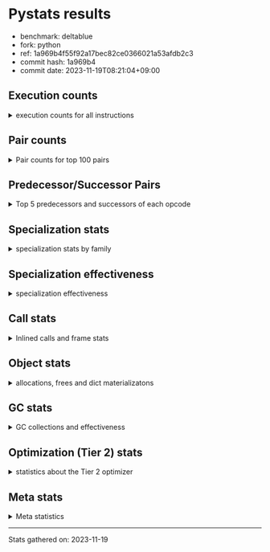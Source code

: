 
# Pystats results

- benchmark: deltablue
- fork: python
- ref: 1a969b4f55f92a17bec82ce0366021a53afdb2c3
- commit hash: 1a969b4
- commit date: 2023-11-19T08:21:04+09:00

## Execution counts

<details>
<summary> execution counts for all instructions </summary>

|Name | Count | Self | Cumulative | Miss ratio | 
|---|---:|---:|---:|---:|
| LOAD_FAST | 94,815,040 | 21.4% | 21.4% |  |
| LOAD_ATTR_INSTANCE_VALUE | 65,488,940 | 14.8% | 36.2% | 3.1% |
| RESUME_CHECK | 24,923,040 | 5.6% | 41.8% | 0.0% |
| CALL_PY_EXACT_ARGS | 21,187,140 | 4.8% | 46.6% | 7.2% |
| LOAD_ATTR_METHOD_WITH_VALUES | 20,296,580 | 4.6% | 51.2% | 15.2% |
| LOAD_GLOBAL_MODULE | 19,736,280 | 4.5% | 55.7% |  |
| POP_JUMP_IF_FALSE | 19,701,040 | 4.4% | 60.1% |  |
| COMPARE_OP_INT | 16,405,540 | 3.7% | 63.8% |  |
| STORE_ATTR_INSTANCE_VALUE | 14,445,800 | 3.3% | 67.1% | 6.5% |
| RETURN_VALUE | 14,192,260 | 3.2% | 70.3% |  |
| POP_TOP | 13,705,880 | 3.1% | 73.4% |  |
| RETURN_CONST | 12,702,060 | 2.9% | 76.3% |  |
| LOAD_ATTR_CLASS | 12,631,880 | 2.9% | 79.1% |  |
| STORE_FAST | 11,835,760 | 2.7% | 81.8% |  |
| TO_BOOL_BOOL | 8,462,720 | 1.9% | 83.7% |  |
| LOAD_FAST_LOAD_FAST | 8,317,360 | 1.9% | 85.6% |  |
| LOAD_ATTR | 7,233,420 | 1.6% | 87.2% |  |
| ENTER_EXECUTOR | 7,215,540 | 1.6% | 88.8% |  |
| POP_JUMP_IF_TRUE | 5,341,940 | 1.2% | 90.0% |  |
| LOAD_GLOBAL_BUILTIN | 3,935,600 | 0.9% | 90.9% |  |
| FOR_ITER_LIST | 3,864,080 | 0.9% | 91.8% |  |
| BINARY_OP_ADD_INT | 3,332,380 | 0.8% | 92.6% |  |
| CALL_LIST_APPEND | 2,998,820 | 0.7% | 93.2% |  |
| CALL_BOUND_METHOD_EXACT_ARGS | 2,974,180 | 0.7% | 93.9% |  |
| LOAD_CONST | 2,966,160 | 0.7% | 94.6% |  |
| BINARY_OP_MULTIPLY_INT | 2,933,060 | 0.7% | 95.2% |  |
| COPY | 2,328,320 | 0.5% | 95.8% |  |
| CALL_LEN | 2,223,240 | 0.5% | 96.3% |  |
| TO_BOOL_INT | 2,223,240 | 0.5% | 96.8% |  |
| CALL | 1,994,560 | 0.5% | 97.2% |  |
| GET_ITER | 1,856,700 | 0.4% | 97.6% |  |
| COPY_FREE_VARS | 1,701,200 | 0.4% | 98.0% |  |
| LOAD_SUPER_ATTR_METHOD | 1,700,900 | 0.4% | 98.4% |  |
| CALL_METHOD_DESCRIPTOR_FAST | 1,592,840 | 0.4% | 98.8% | 100.0% |
| COMPARE_OP | 1,585,260 | 0.4% | 99.1% |  |
| POP_JUMP_IF_NONE | 1,434,880 | 0.3% | 99.4% |  |
| EXIT_INIT_CHECK | 658,940 | 0.1% | 99.6% |  |
| CALL_ALLOC_AND_ENTER_INIT | 658,940 | 0.1% | 99.7% |  |
| SWAP | 398,080 | 0.1% | 99.8% |  |
| BINARY_OP | 174,540 | 0.0% | 99.9% |  |
| UNARY_NOT | 135,680 | 0.0% | 99.9% |  |
| JUMP_FORWARD | 130,880 | 0.0% | 99.9% |  |
| INTERPRETER_EXIT | 130,820 | 0.0% | 100.0% |  |
| BINARY_OP_SUBTRACT_INT | 44,740 | 0.0% | 100.0% |  |
| LOAD_ATTR_SLOT | 30,600 | 0.0% | 100.0% |  |
| FOR_ITER_RANGE | 25,260 | 0.0% | 100.0% |  |
| CALL_BUILTIN_CLASS | 11,460 | 0.0% | 100.0% |  |
| JUMP_BACKWARD | 7,480 | 0.0% | 100.0% |  |
| CALL_METHOD_DESCRIPTOR_O | 5,180 | 0.0% | 100.0% | 100.0% |
| BUILD_CONST_KEY_MAP | 5,120 | 0.0% | 100.0% |  |
| BINARY_SUBSCR_DICT | 5,100 | 0.0% | 100.0% |  |
| LOAD_GLOBAL | 4,080 | 0.0% | 100.0% |  |
| BINARY_SUBSCR | 3,440 | 0.0% | 100.0% |  |
| STORE_GLOBAL | 2,560 | 0.0% | 100.0% |  |
| STORE_ATTR | 2,200 | 0.0% | 100.0% |  |
| TO_BOOL | 1,280 | 0.0% | 100.0% |  |
| LOAD_FAST_CHECK | 1,280 | 0.0% | 100.0% |  |
| STORE_FAST_STORE_FAST | 1,280 | 0.0% | 100.0% |  |
| UNPACK_SEQUENCE_TUPLE | 1,260 | 0.0% | 100.0% |  |
| RESUME | 1,200 | 0.0% | 100.0% | 151.7% |
| PUSH_NULL | 700 | 0.0% | 100.0% |  |
| FOR_ITER | 520 | 0.0% | 100.0% |  |
| LOAD_SUPER_ATTR | 440 | 0.0% | 100.0% |  |
| LOAD_DEREF | 160 | 0.0% | 100.0% |  |
| LOAD_ATTR_MODULE | 120 | 0.0% | 100.0% |  |
| NOP | 80 | 0.0% | 100.0% |  |
| CALL_FUNCTION_EX | 80 | 0.0% | 100.0% |  |
| BINARY_OP_SUBTRACT_FLOAT | 60 | 0.0% | 100.0% |  |
| UNPACK_SEQUENCE | 40 | 0.0% | 100.0% |  |


</details>

## Pair counts

<details>
<summary> Pair counts for top 100 pairs </summary>

|Pair | Count | Self | Cumulative | 
|---|---:|---:|---:|
| LOAD_FAST LOAD_ATTR_INSTANCE_VALUE | 50,549,140 | 11.4% | 11.4% |
| RESUME_CHECK LOAD_FAST | 21,227,860 | 4.8% | 16.2% |
| CALL_PY_EXACT_ARGS RESUME_CHECK | 20,245,780 | 4.6% | 20.8% |
| LOAD_ATTR_METHOD_WITH_VALUES CALL_PY_EXACT_ARGS | 14,734,680 | 3.3% | 24.1% |
| LOAD_FAST LOAD_ATTR_METHOD_WITH_VALUES | 14,657,240 | 3.3% | 27.4% |
| POP_JUMP_IF_FALSE LOAD_FAST | 14,245,680 | 3.2% | 30.6% |
| LOAD_ATTR_INSTANCE_VALUE LOAD_ATTR_INSTANCE_VALUE | 12,716,260 | 2.9% | 33.5% |
| LOAD_GLOBAL_MODULE LOAD_ATTR_CLASS | 12,631,640 | 2.9% | 36.4% |
| COMPARE_OP_INT POP_JUMP_IF_FALSE | 11,886,760 | 2.7% | 39.1% |
| LOAD_ATTR_INSTANCE_VALUE LOAD_FAST | 11,146,580 | 2.5% | 41.6% |
| RETURN_CONST POP_TOP | 11,112,300 | 2.5% | 44.1% |
| LOAD_ATTR_INSTANCE_VALUE LOAD_GLOBAL_MODULE | 11,093,040 | 2.5% | 46.6% |
| LOAD_ATTR_CLASS COMPARE_OP_INT | 11,090,520 | 2.5% | 49.1% |
| STORE_FAST LOAD_FAST | 9,162,160 | 2.1% | 51.2% |
| LOAD_ATTR_INSTANCE_VALUE RETURN_VALUE | 7,444,260 | 1.7% | 52.8% |
| LOAD_FAST STORE_ATTR_INSTANCE_VALUE | 5,989,500 | 1.4% | 54.2% |
| STORE_ATTR_INSTANCE_VALUE RETURN_CONST | 5,977,540 | 1.4% | 55.5% |
| LOAD_FAST CALL_PY_EXACT_ARGS | 5,504,880 | 1.2% | 56.8% |
| TO_BOOL_BOOL POP_JUMP_IF_FALSE | 5,446,940 | 1.2% | 58.0% |
| LOAD_ATTR LOAD_FAST | 5,369,100 | 1.2% | 59.2% |
| LOAD_ATTR_METHOD_WITH_VALUES LOAD_FAST | 4,854,000 | 1.1% | 60.3% |
| POP_TOP LOAD_FAST | 4,663,040 | 1.1% | 61.4% |
| RETURN_VALUE TO_BOOL_BOOL | 4,559,980 | 1.0% | 62.4% |
| STORE_ATTR_INSTANCE_VALUE LOAD_FAST | 4,167,980 | 0.9% | 63.4% |
| COMPARE_OP_INT RETURN_VALUE | 4,001,100 | 0.9% | 64.3% |
| RETURN_VALUE STORE_FAST | 3,932,580 | 0.9% | 65.1% |
| LOAD_ATTR_INSTANCE_VALUE STORE_FAST | 3,510,960 | 0.8% | 65.9% |
| LOAD_ATTR_INSTANCE_VALUE STORE_ATTR_INSTANCE_VALUE | 3,501,840 | 0.8% | 66.7% |
| LOAD_FAST_LOAD_FAST STORE_ATTR_INSTANCE_VALUE | 3,375,440 | 0.8% | 67.5% |
| LOAD_FAST LOAD_ATTR | 3,147,720 | 0.7% | 68.2% |
| CALL_BOUND_METHOD_EXACT_ARGS RESUME_CHECK | 2,974,180 | 0.7% | 68.9% |
| BINARY_OP_ADD_INT LOAD_FAST | 2,929,900 | 0.7% | 69.5% |
| BINARY_OP_MULTIPLY_INT LOAD_FAST | 2,929,900 | 0.7% | 70.2% |
| LOAD_ATTR_INSTANCE_VALUE BINARY_OP_ADD_INT | 2,929,880 | 0.7% | 70.9% |
| LOAD_ATTR_INSTANCE_VALUE BINARY_OP_MULTIPLY_INT | 2,929,880 | 0.7% | 71.5% |
| POP_TOP ENTER_EXECUTOR | 2,898,460 | 0.7% | 72.2% |
| TO_BOOL_BOOL POP_JUMP_IF_TRUE | 2,880,120 | 0.7% | 72.8% |
| LOAD_GLOBAL_MODULE LOAD_ATTR | 2,742,680 | 0.6% | 73.4% |
| LOAD_FAST CALL_LIST_APPEND | 2,740,080 | 0.6% | 74.1% |
| LOAD_FAST COMPARE_OP_INT | 2,729,560 | 0.6% | 74.7% |
| ENTER_EXECUTOR LOAD_ATTR_METHOD_WITH_VALUES | 2,713,280 | 0.6% | 75.3% |
| RETURN_VALUE LOAD_FAST | 2,328,320 | 0.5% | 75.8% |
| LOAD_ATTR_INSTANCE_VALUE COMPARE_OP_INT | 2,322,160 | 0.5% | 76.3% |
| POP_JUMP_IF_TRUE LOAD_FAST | 2,238,000 | 0.5% | 76.8% |
| LOAD_GLOBAL_BUILTIN LOAD_FAST | 2,228,340 | 0.5% | 77.4% |
| TO_BOOL_INT POP_JUMP_IF_FALSE | 2,223,240 | 0.5% | 77.9% |
| LOAD_FAST CALL_LEN | 2,223,120 | 0.5% | 78.4% |
| CALL_LEN TO_BOOL_INT | 2,223,120 | 0.5% | 78.9% |
| ENTER_EXECUTOR FOR_ITER_LIST | 2,015,580 | 0.5% | 79.3% |
| POP_TOP RETURN_CONST | 1,958,440 | 0.4% | 79.8% |
| POP_TOP LOAD_FAST_LOAD_FAST | 1,953,280 | 0.4% | 80.2% |
| LOAD_ATTR_INSTANCE_VALUE CALL_BOUND_METHOD_EXACT_ARGS | 1,944,920 | 0.4% | 80.6% |
| COPY TO_BOOL_BOOL | 1,930,080 | 0.4% | 81.1% |
| FOR_ITER_LIST STORE_FAST | 1,846,800 | 0.4% | 81.5% |
| LOAD_GLOBAL_MODULE LOAD_FAST | 1,845,640 | 0.4% | 81.9% |
| GET_ITER FOR_ITER_LIST | 1,844,980 | 0.4% | 82.3% |
| POP_JUMP_IF_FALSE LOAD_GLOBAL_MODULE | 1,815,160 | 0.4% | 82.7% |
| POP_JUMP_IF_TRUE ENTER_EXECUTOR | 1,810,040 | 0.4% | 83.1% |
| LOAD_CONST LOAD_FAST | 1,735,040 | 0.4% | 83.5% |
| COPY_FREE_VARS RESUME_CHECK | 1,700,960 | 0.4% | 83.9% |
| LOAD_FAST LOAD_SUPER_ATTR_METHOD | 1,700,680 | 0.4% | 84.3% |
| LOAD_GLOBAL_BUILTIN LOAD_GLOBAL_MODULE | 1,700,680 | 0.4% | 84.7% |
| STORE_ATTR_INSTANCE_VALUE LOAD_GLOBAL_MODULE | 1,690,640 | 0.4% | 85.1% |
| LOAD_FAST RETURN_VALUE | 1,689,680 | 0.4% | 85.5% |
| STORE_FAST LOAD_FAST_LOAD_FAST | 1,580,440 | 0.4% | 85.8% |
| RESUME_CHECK LOAD_GLOBAL_BUILTIN | 1,572,720 | 0.4% | 86.2% |
| COMPARE_OP POP_JUMP_IF_TRUE | 1,563,880 | 0.4% | 86.5% |
| LOAD_FAST_LOAD_FAST COMPARE_OP | 1,563,860 | 0.4% | 86.9% |
| CALL_METHOD_DESCRIPTOR_FAST STORE_FAST | 1,562,820 | 0.4% | 87.2% |
| RETURN_VALUE LOAD_ATTR_INSTANCE_VALUE | 1,555,400 | 0.4% | 87.6% |
| LOAD_ATTR_INSTANCE_VALUE COPY | 1,543,620 | 0.3% | 87.9% |
| LOAD_ATTR_CLASS LOAD_FAST | 1,541,280 | 0.3% | 88.3% |
| FOR_ITER_LIST RETURN_CONST | 1,478,400 | 0.3% | 88.6% |
| LOAD_FAST POP_JUMP_IF_NONE | 1,429,760 | 0.3% | 88.9% |
| LOAD_FAST GET_ITER | 1,310,800 | 0.3% | 89.2% |
| STORE_ATTR_INSTANCE_VALUE LOAD_CONST | 1,304,160 | 0.3% | 89.5% |
| LOAD_ATTR_INSTANCE_VALUE LOAD_ATTR | 1,302,240 | 0.3% | 89.8% |
| POP_TOP LOAD_GLOBAL_BUILTIN | 1,301,600 | 0.3% | 90.1% |
| CALL_LIST_APPEND RETURN_CONST | 1,296,600 | 0.3% | 90.4% |
| LOAD_ATTR_INSTANCE_VALUE TO_BOOL_BOOL | 1,164,680 | 0.3% | 90.7% |
| RETURN_VALUE STORE_ATTR_INSTANCE_VALUE | 1,162,440 | 0.3% | 90.9% |
| POP_JUMP_IF_FALSE ENTER_EXECUTOR | 1,160,160 | 0.3% | 91.2% |
| POP_JUMP_IF_FALSE POP_TOP | 1,157,120 | 0.3% | 91.4% |
| LOAD_GLOBAL_MODULE CALL | 1,067,400 | 0.2% | 91.7% |
| LOAD_GLOBAL_MODULE LOAD_ATTR_METHOD_WITH_VALUES | 1,051,960 | 0.2% | 91.9% |
| POP_JUMP_IF_FALSE RETURN_CONST | 1,049,600 | 0.2% | 92.2% |
| RESUME_CHECK LOAD_GLOBAL_MODULE | 1,049,320 | 0.2% | 92.4% |
| STORE_ATTR_INSTANCE_VALUE LOAD_FAST_LOAD_FAST | 1,029,020 | 0.2% | 92.6% |
| STORE_FAST LOAD_GLOBAL_MODULE | 934,840 | 0.2% | 92.8% |
| CALL_LIST_APPEND ENTER_EXECUTOR | 912,560 | 0.2% | 93.1% |
| CALL_PY_EXACT_ARGS COPY_FREE_VARS | 912,540 | 0.2% | 93.3% |
| LOAD_ATTR_INSTANCE_VALUE LOAD_ATTR_METHOD_WITH_VALUES | 908,560 | 0.2% | 93.5% |
| LOAD_FAST_LOAD_FAST LOAD_ATTR_METHOD_WITH_VALUES | 906,160 | 0.2% | 93.7% |
| ENTER_EXECUTOR CALL_METHOD_DESCRIPTOR_FAST | 901,440 | 0.2% | 93.9% |
| CALL STORE_FAST | 802,860 | 0.2% | 94.1% |
| RETURN_CONST TO_BOOL_BOOL | 797,300 | 0.2% | 94.2% |
| CALL POP_TOP | 790,160 | 0.2% | 94.4% |
| LOAD_SUPER_ATTR_METHOD CALL | 788,420 | 0.2% | 94.6% |
| LOAD_FAST_LOAD_FAST CALL_PY_EXACT_ARGS | 784,520 | 0.2% | 94.8% |
| POP_TOP LOAD_GLOBAL_MODULE | 784,400 | 0.2% | 94.9% |


</details>

## Predecessor/Successor Pairs

<details>
<summary> Top 5 predecessors and successors of each opcode </summary>

### CACHE

<details>
<summary> Successors and predecessors for CACHE </summary>

|Successors | Count | Percentage | 
|---|---:|---:|
| COPY_FREE_VARS | 129,540 | 99.0% |
| RESUME_CHECK | 1,260 | 1.0% |
| RESUME | 20 | 0.0% |


</details>

### BINARY_SUBSCR

<details>
<summary> Successors and predecessors for BINARY_SUBSCR </summary>

|Predecessors | Count | Percentage | 
|---|---:|---:|
| LOAD_FAST_LOAD_FAST | 3,200 | 93.0% |
| BINARY_SUBSCR | 200 | 5.8% |
| LOAD_ATTR | 20 | 0.6% |
| LOAD_ATTR_INSTANCE_VALUE | 20 | 0.6% |

|Successors | Count | Percentage | 
|---|---:|---:|
| LOAD_ATTR_INSTANCE_VALUE | 3,120 | 90.7% |
| BINARY_SUBSCR | 200 | 5.8% |
| LOAD_ATTR | 80 | 2.3% |
| RETURN_VALUE | 20 | 0.6% |
| BINARY_SUBSCR_DICT | 20 | 0.6% |


</details>

### EXIT_INIT_CHECK

<details>
<summary> Successors and predecessors for EXIT_INIT_CHECK </summary>

|Predecessors | Count | Percentage | 
|---|---:|---:|
| RETURN_CONST | 658,940 | 100.0% |

|Successors | Count | Percentage | 
|---|---:|---:|
| RETURN_VALUE | 658,940 | 100.0% |


</details>

### GET_ITER

<details>
<summary> Successors and predecessors for GET_ITER </summary>

|Predecessors | Count | Percentage | 
|---|---:|---:|
| LOAD_FAST | 1,310,800 | 70.6% |
| LOAD_ATTR_INSTANCE_VALUE | 534,320 | 28.8% |
| CALL_BUILTIN_CLASS | 11,400 | 0.6% |
| CALL | 120 | 0.0% |
| LOAD_ATTR | 60 | 0.0% |

|Successors | Count | Percentage | 
|---|---:|---:|
| FOR_ITER_LIST | 1,844,980 | 99.4% |
| FOR_ITER_RANGE | 11,460 | 0.6% |
| FOR_ITER | 260 | 0.0% |


</details>

### INTERPRETER_EXIT

<details>
<summary> Successors and predecessors for INTERPRETER_EXIT </summary>

|Predecessors | Count | Percentage | 
|---|---:|---:|
| RETURN_CONST | 130,820 | 100.0% |


</details>

### NOP

<details>
<summary> Successors and predecessors for NOP </summary>

|Predecessors | Count | Percentage | 
|---|---:|---:|
| POP_TOP | 80 | 100.0% |

|Successors | Count | Percentage | 
|---|---:|---:|
| LOAD_DEREF | 80 | 100.0% |


</details>

### POP_TOP

<details>
<summary> Successors and predecessors for POP_TOP </summary>

|Predecessors | Count | Percentage | 
|---|---:|---:|
| RETURN_CONST | 11,112,300 | 81.1% |
| POP_JUMP_IF_FALSE | 1,157,120 | 8.4% |
| CALL | 790,160 | 5.8% |
| RETURN_VALUE | 385,200 | 2.8% |
| POP_JUMP_IF_TRUE | 256,000 | 1.9% |

|Successors | Count | Percentage | 
|---|---:|---:|
| LOAD_FAST | 4,663,040 | 34.0% |
| ENTER_EXECUTOR | 2,898,460 | 21.1% |
| RETURN_CONST | 1,958,440 | 14.3% |
| LOAD_FAST_LOAD_FAST | 1,953,280 | 14.3% |
| LOAD_GLOBAL_BUILTIN | 1,301,600 | 9.5% |


</details>

### PUSH_NULL

<details>
<summary> Successors and predecessors for PUSH_NULL </summary>

|Predecessors | Count | Percentage | 
|---|---:|---:|
| LOAD_FAST | 540 | 77.1% |
| LOAD_DEREF | 80 | 11.4% |
| LOAD_ATTR_MODULE | 60 | 8.6% |
| LOAD_ATTR | 20 | 2.9% |

|Successors | Count | Percentage | 
|---|---:|---:|
| CALL | 620 | 88.6% |
| LOAD_FAST | 80 | 11.4% |


</details>

### RETURN_VALUE

<details>
<summary> Successors and predecessors for RETURN_VALUE </summary>

|Predecessors | Count | Percentage | 
|---|---:|---:|
| LOAD_ATTR_INSTANCE_VALUE | 7,444,260 | 52.5% |
| COMPARE_OP_INT | 4,001,100 | 28.2% |
| LOAD_FAST | 1,689,680 | 11.9% |
| EXIT_INIT_CHECK | 658,940 | 4.6% |
| POP_JUMP_IF_TRUE | 386,560 | 2.7% |

|Successors | Count | Percentage | 
|---|---:|---:|
| TO_BOOL_BOOL | 4,559,980 | 32.1% |
| STORE_FAST | 3,932,580 | 27.7% |
| LOAD_FAST | 2,328,320 | 16.4% |
| LOAD_ATTR_INSTANCE_VALUE | 1,555,400 | 11.0% |
| STORE_ATTR_INSTANCE_VALUE | 1,162,440 | 8.2% |


</details>

### TO_BOOL

<details>
<summary> Successors and predecessors for TO_BOOL </summary>

|Predecessors | Count | Percentage | 
|---|---:|---:|
| RETURN_VALUE | 540 | 42.2% |
| COPY | 160 | 12.5% |
| RETURN_CONST | 140 | 10.9% |
| CALL | 120 | 9.4% |
| CALL_LEN | 120 | 9.4% |

|Successors | Count | Percentage | 
|---|---:|---:|
| TO_BOOL_BOOL | 520 | 40.6% |
| POP_JUMP_IF_FALSE | 460 | 35.9% |
| POP_JUMP_IF_TRUE | 160 | 12.5% |
| TO_BOOL_INT | 120 | 9.4% |
| UNARY_NOT | 20 | 1.6% |


</details>

### UNARY_NOT

<details>
<summary> Successors and predecessors for UNARY_NOT </summary>

|Predecessors | Count | Percentage | 
|---|---:|---:|
| TO_BOOL_BOOL | 135,660 | 100.0% |
| TO_BOOL | 20 | 0.0% |

|Successors | Count | Percentage | 
|---|---:|---:|
| LOAD_FAST | 135,680 | 100.0% |


</details>

### BINARY_OP

<details>
<summary> Successors and predecessors for BINARY_OP </summary>

|Predecessors | Count | Percentage | 
|---|---:|---:|
| LOAD_FAST | 131,240 | 75.2% |
| LOAD_ATTR_INSTANCE_VALUE | 42,280 | 24.2% |
| BINARY_OP | 620 | 0.4% |
| LOAD_CONST | 320 | 0.2% |
| LOAD_ATTR | 80 | 0.0% |

|Successors | Count | Percentage | 
|---|---:|---:|
| LOAD_FAST | 171,900 | 98.5% |
| STORE_FAST | 1,620 | 0.9% |
| BINARY_OP | 620 | 0.4% |
| BINARY_OP_ADD_INT | 100 | 0.1% |
| CALL | 60 | 0.0% |


</details>

### BUILD_CONST_KEY_MAP

<details>
<summary> Successors and predecessors for BUILD_CONST_KEY_MAP </summary>

|Predecessors | Count | Percentage | 
|---|---:|---:|
| LOAD_CONST | 5,120 | 100.0% |

|Successors | Count | Percentage | 
|---|---:|---:|
| STORE_FAST | 5,120 | 100.0% |


</details>

### CALL

<details>
<summary> Successors and predecessors for CALL </summary>

|Predecessors | Count | Percentage | 
|---|---:|---:|
| LOAD_GLOBAL_MODULE | 1,067,400 | 53.5% |
| LOAD_SUPER_ATTR_METHOD | 788,420 | 39.5% |
| ENTER_EXECUTOR | 128,580 | 6.4% |
| LOAD_FAST | 3,480 | 0.2% |
| CALL | 2,720 | 0.1% |

|Successors | Count | Percentage | 
|---|---:|---:|
| STORE_FAST | 802,860 | 40.3% |
| POP_TOP | 790,160 | 39.6% |
| LOAD_FAST | 394,320 | 19.8% |
| CALL | 2,720 | 0.1% |
| CALL_PY_EXACT_ARGS | 1,520 | 0.1% |


</details>

### CALL_FUNCTION_EX

<details>
<summary> Successors and predecessors for CALL_FUNCTION_EX </summary>

|Predecessors | Count | Percentage | 
|---|---:|---:|
| LOAD_FAST | 80 | 100.0% |

|Successors | Count | Percentage | 
|---|---:|---:|
| COPY_FREE_VARS | 80 | 100.0% |


</details>

### COMPARE_OP

<details>
<summary> Successors and predecessors for COMPARE_OP </summary>

|Predecessors | Count | Percentage | 
|---|---:|---:|
| LOAD_FAST_LOAD_FAST | 1,563,860 | 98.7% |
| LOAD_FAST | 10,600 | 0.7% |
| LOAD_ATTR | 7,800 | 0.5% |
| COMPARE_OP | 1,400 | 0.1% |
| LOAD_CONST | 1,400 | 0.1% |

|Successors | Count | Percentage | 
|---|---:|---:|
| POP_JUMP_IF_TRUE | 1,563,880 | 98.7% |
| POP_JUMP_IF_FALSE | 14,360 | 0.9% |
| STORE_FAST | 5,120 | 0.3% |
| COMPARE_OP | 1,400 | 0.1% |
| COMPARE_OP_INT | 420 | 0.0% |


</details>

### COPY

<details>
<summary> Successors and predecessors for COPY </summary>

|Predecessors | Count | Percentage | 
|---|---:|---:|
| LOAD_ATTR_INSTANCE_VALUE | 1,543,620 | 66.3% |
| LOAD_FAST | 398,080 | 17.1% |
| COMPARE_OP_INT | 386,540 | 16.6% |
| LOAD_ATTR | 60 | 0.0% |
| COMPARE_OP | 20 | 0.0% |

|Successors | Count | Percentage | 
|---|---:|---:|
| TO_BOOL_BOOL | 1,930,080 | 82.9% |
| LOAD_ATTR_INSTANCE_VALUE | 398,040 | 17.1% |
| TO_BOOL | 160 | 0.0% |
| LOAD_ATTR | 40 | 0.0% |


</details>

### COPY_FREE_VARS

<details>
<summary> Successors and predecessors for COPY_FREE_VARS </summary>

|Predecessors | Count | Percentage | 
|---|---:|---:|
| CALL_PY_EXACT_ARGS | 912,540 | 53.6% |
| CALL_ALLOC_AND_ENTER_INIT | 658,940 | 38.7% |
| CACHE | 129,540 | 7.6% |
| CALL | 100 | 0.0% |
| CALL_FUNCTION_EX | 80 | 0.0% |

|Successors | Count | Percentage | 
|---|---:|---:|
| RESUME_CHECK | 1,700,960 | 100.0% |
| RESUME | 240 | 0.0% |


</details>

### ENTER_EXECUTOR

<details>
<summary> Successors and predecessors for ENTER_EXECUTOR </summary>

|Predecessors | Count | Percentage | 
|---|---:|---:|
| POP_TOP | 2,898,460 | 40.2% |
| POP_JUMP_IF_TRUE | 1,810,040 | 25.1% |
| POP_JUMP_IF_FALSE | 1,160,160 | 16.1% |
| CALL_LIST_APPEND | 912,560 | 12.6% |
| POP_JUMP_IF_NONE | 254,380 | 3.5% |

|Successors | Count | Percentage | 
|---|---:|---:|
| LOAD_ATTR_METHOD_WITH_VALUES | 2,713,280 | 37.6% |
| FOR_ITER_LIST | 2,015,580 | 27.9% |
| CALL_METHOD_DESCRIPTOR_FAST | 901,440 | 12.5% |
| POP_JUMP_IF_TRUE | 766,640 | 10.6% |
| CALL_BOUND_METHOD_EXACT_ARGS | 250,600 | 3.5% |


</details>

### FOR_ITER

<details>
<summary> Successors and predecessors for FOR_ITER </summary>

|Predecessors | Count | Percentage | 
|---|---:|---:|
| GET_ITER | 260 | 50.0% |
| JUMP_BACKWARD | 260 | 50.0% |

|Successors | Count | Percentage | 
|---|---:|---:|
| STORE_FAST | 260 | 50.0% |
| FOR_ITER_RANGE | 140 | 26.9% |
| FOR_ITER_LIST | 120 | 23.1% |


</details>

### JUMP_BACKWARD

<details>
<summary> Successors and predecessors for JUMP_BACKWARD </summary>

|Predecessors | Count | Percentage | 
|---|---:|---:|
| POP_JUMP_IF_TRUE | 2,380 | 31.8% |
| POP_TOP | 1,440 | 19.3% |
| POP_JUMP_IF_FALSE | 1,360 | 18.2% |
| CALL_LIST_APPEND | 1,280 | 17.1% |
| STORE_FAST | 680 | 9.1% |

|Successors | Count | Percentage | 
|---|---:|---:|
| FOR_ITER_LIST | 3,400 | 45.5% |
| FOR_ITER_RANGE | 2,100 | 28.1% |
| LOAD_FAST | 1,280 | 17.1% |
| ENTER_EXECUTOR | 440 | 5.9% |
| FOR_ITER | 260 | 3.5% |


</details>

### JUMP_FORWARD

<details>
<summary> Successors and predecessors for JUMP_FORWARD </summary>

|Predecessors | Count | Percentage | 
|---|---:|---:|
| STORE_ATTR_INSTANCE_VALUE | 130,840 | 100.0% |
| STORE_ATTR | 40 | 0.0% |

|Successors | Count | Percentage | 
|---|---:|---:|
| LOAD_FAST | 128,000 | 97.8% |
| LOAD_GLOBAL_MODULE | 2,880 | 2.2% |


</details>

### LOAD_ATTR

<details>
<summary> Successors and predecessors for LOAD_ATTR </summary>

|Predecessors | Count | Percentage | 
|---|---:|---:|
| LOAD_FAST | 3,147,720 | 43.5% |
| LOAD_GLOBAL_MODULE | 2,742,680 | 37.9% |
| LOAD_ATTR_INSTANCE_VALUE | 1,302,240 | 18.0% |
| LOAD_ATTR_SLOT | 30,600 | 0.4% |
| LOAD_ATTR | 8,940 | 0.1% |

|Successors | Count | Percentage | 
|---|---:|---:|
| LOAD_FAST | 5,369,100 | 74.2% |
| LOAD_FAST_LOAD_FAST | 778,540 | 10.8% |
| LOAD_CONST | 666,620 | 9.2% |
| CALL_ALLOC_AND_ENTER_INIT | 391,440 | 5.4% |
| LOAD_ATTR | 8,940 | 0.1% |


</details>

### LOAD_CONST

<details>
<summary> Successors and predecessors for LOAD_CONST </summary>

|Predecessors | Count | Percentage | 
|---|---:|---:|
| STORE_ATTR_INSTANCE_VALUE | 1,304,160 | 44.0% |
| LOAD_ATTR | 666,620 | 22.5% |
| LOAD_ATTR_INSTANCE_VALUE | 400,580 | 13.5% |
| POP_TOP | 143,360 | 4.8% |
| POP_JUMP_IF_FALSE | 143,360 | 4.8% |

|Successors | Count | Percentage | 
|---|---:|---:|
| LOAD_FAST | 1,735,040 | 58.5% |
| CALL_METHOD_DESCRIPTOR_FAST | 661,320 | 22.3% |
| BINARY_OP_ADD_INT | 402,400 | 13.6% |
| COMPARE_OP_INT | 130,520 | 4.4% |
| STORE_FAST | 6,400 | 0.2% |


</details>

### LOAD_DEREF

<details>
<summary> Successors and predecessors for LOAD_DEREF </summary>

|Predecessors | Count | Percentage | 
|---|---:|---:|
| NOP | 80 | 50.0% |
| STORE_FAST | 80 | 50.0% |

|Successors | Count | Percentage | 
|---|---:|---:|
| PUSH_NULL | 80 | 50.0% |
| STORE_FAST | 80 | 50.0% |


</details>

### LOAD_FAST

<details>
<summary> Successors and predecessors for LOAD_FAST </summary>

|Predecessors | Count | Percentage | 
|---|---:|---:|
| RESUME_CHECK | 21,227,860 | 22.4% |
| POP_JUMP_IF_FALSE | 14,245,680 | 15.0% |
| LOAD_ATTR_INSTANCE_VALUE | 11,146,580 | 11.8% |
| STORE_FAST | 9,162,160 | 9.7% |
| LOAD_ATTR | 5,369,100 | 5.7% |

|Successors | Count | Percentage | 
|---|---:|---:|
| LOAD_ATTR_INSTANCE_VALUE | 50,549,140 | 53.3% |
| LOAD_ATTR_METHOD_WITH_VALUES | 14,657,240 | 15.5% |
| STORE_ATTR_INSTANCE_VALUE | 5,989,500 | 6.3% |
| CALL_PY_EXACT_ARGS | 5,504,880 | 5.8% |
| LOAD_ATTR | 3,147,720 | 3.3% |


</details>

### LOAD_FAST_CHECK

<details>
<summary> Successors and predecessors for LOAD_FAST_CHECK </summary>

|Predecessors | Count | Percentage | 
|---|---:|---:|
| POP_TOP | 1,280 | 100.0% |

|Successors | Count | Percentage | 
|---|---:|---:|
| LOAD_ATTR_INSTANCE_VALUE | 1,240 | 96.9% |
| LOAD_ATTR | 40 | 3.1% |


</details>

### LOAD_FAST_LOAD_FAST

<details>
<summary> Successors and predecessors for LOAD_FAST_LOAD_FAST </summary>

|Predecessors | Count | Percentage | 
|---|---:|---:|
| POP_TOP | 1,953,280 | 23.5% |
| STORE_FAST | 1,580,440 | 19.0% |
| STORE_ATTR_INSTANCE_VALUE | 1,029,020 | 12.4% |
| LOAD_ATTR | 778,540 | 9.4% |
| POP_JUMP_IF_TRUE | 648,960 | 7.8% |

|Successors | Count | Percentage | 
|---|---:|---:|
| STORE_ATTR_INSTANCE_VALUE | 3,375,440 | 40.6% |
| COMPARE_OP | 1,563,860 | 18.8% |
| LOAD_ATTR_METHOD_WITH_VALUES | 906,160 | 10.9% |
| CALL_PY_EXACT_ARGS | 784,520 | 9.4% |
| CALL_BOUND_METHOD_EXACT_ARGS | 778,480 | 9.4% |


</details>

### LOAD_GLOBAL

<details>
<summary> Successors and predecessors for LOAD_GLOBAL </summary>

|Predecessors | Count | Percentage | 
|---|---:|---:|
| STORE_FAST | 680 | 16.7% |
| POP_JUMP_IF_FALSE | 560 | 13.7% |
| POP_TOP | 500 | 12.3% |
| RESUME | 380 | 9.3% |
| RESUME_CHECK | 380 | 9.3% |

|Successors | Count | Percentage | 
|---|---:|---:|
| LOAD_GLOBAL_MODULE | 1,560 | 38.2% |
| LOAD_ATTR | 760 | 18.6% |
| LOAD_FAST | 660 | 16.2% |
| LOAD_GLOBAL_BUILTIN | 480 | 11.8% |
| CALL | 240 | 5.9% |


</details>

### LOAD_SUPER_ATTR

<details>
<summary> Successors and predecessors for LOAD_SUPER_ATTR </summary>

|Predecessors | Count | Percentage | 
|---|---:|---:|
| LOAD_FAST | 440 | 100.0% |

|Successors | Count | Percentage | 
|---|---:|---:|
| LOAD_SUPER_ATTR_METHOD | 220 | 50.0% |
| CALL | 100 | 22.7% |
| LOAD_FAST | 60 | 13.6% |
| LOAD_FAST_LOAD_FAST | 60 | 13.6% |


</details>

### POP_JUMP_IF_FALSE

<details>
<summary> Successors and predecessors for POP_JUMP_IF_FALSE </summary>

|Predecessors | Count | Percentage | 
|---|---:|---:|
| COMPARE_OP_INT | 11,886,760 | 60.3% |
| TO_BOOL_BOOL | 5,446,940 | 27.6% |
| TO_BOOL_INT | 2,223,240 | 11.3% |
| ENTER_EXECUTOR | 129,280 | 0.7% |
| COMPARE_OP | 14,360 | 0.1% |

|Successors | Count | Percentage | 
|---|---:|---:|
| LOAD_FAST | 14,245,680 | 72.3% |
| LOAD_GLOBAL_MODULE | 1,815,160 | 9.2% |
| ENTER_EXECUTOR | 1,160,160 | 5.9% |
| POP_TOP | 1,157,120 | 5.9% |
| RETURN_CONST | 1,049,600 | 5.3% |


</details>

### POP_JUMP_IF_NONE

<details>
<summary> Successors and predecessors for POP_JUMP_IF_NONE </summary>

|Predecessors | Count | Percentage | 
|---|---:|---:|
| LOAD_FAST | 1,429,760 | 99.6% |
| LOAD_ATTR_INSTANCE_VALUE | 5,100 | 0.4% |
| LOAD_ATTR | 20 | 0.0% |

|Successors | Count | Percentage | 
|---|---:|---:|
| RETURN_CONST | 391,680 | 27.3% |
| LOAD_FAST_LOAD_FAST | 389,120 | 27.1% |
| LOAD_FAST | 271,360 | 18.9% |
| ENTER_EXECUTOR | 254,380 | 17.7% |
| LOAD_GLOBAL_MODULE | 127,960 | 8.9% |


</details>

### POP_JUMP_IF_TRUE

<details>
<summary> Successors and predecessors for POP_JUMP_IF_TRUE </summary>

|Predecessors | Count | Percentage | 
|---|---:|---:|
| TO_BOOL_BOOL | 2,880,120 | 53.9% |
| COMPARE_OP | 1,563,880 | 29.3% |
| ENTER_EXECUTOR | 766,640 | 14.4% |
| COMPARE_OP_INT | 131,140 | 2.5% |
| TO_BOOL | 160 | 0.0% |

|Successors | Count | Percentage | 
|---|---:|---:|
| LOAD_FAST | 2,238,000 | 41.9% |
| ENTER_EXECUTOR | 1,810,040 | 33.9% |
| LOAD_FAST_LOAD_FAST | 648,960 | 12.1% |
| RETURN_VALUE | 386,560 | 7.2% |
| POP_TOP | 256,000 | 4.8% |


</details>

### RETURN_CONST

<details>
<summary> Successors and predecessors for RETURN_CONST </summary>

|Predecessors | Count | Percentage | 
|---|---:|---:|
| STORE_ATTR_INSTANCE_VALUE | 5,977,540 | 47.1% |
| POP_TOP | 1,958,440 | 15.4% |
| FOR_ITER_LIST | 1,478,400 | 11.6% |
| CALL_LIST_APPEND | 1,296,600 | 10.2% |
| POP_JUMP_IF_FALSE | 1,049,600 | 8.3% |

|Successors | Count | Percentage | 
|---|---:|---:|
| POP_TOP | 11,112,300 | 87.5% |
| TO_BOOL_BOOL | 797,300 | 6.3% |
| EXIT_INIT_CHECK | 658,940 | 5.2% |
| INTERPRETER_EXIT | 130,820 | 1.0% |
| STORE_FAST | 2,560 | 0.0% |


</details>

### STORE_ATTR

<details>
<summary> Successors and predecessors for STORE_ATTR </summary>

|Predecessors | Count | Percentage | 
|---|---:|---:|
| LOAD_FAST | 1,220 | 55.5% |
| LOAD_FAST_LOAD_FAST | 540 | 24.5% |
| RETURN_VALUE | 120 | 5.5% |
| LOAD_ATTR | 120 | 5.5% |
| LOAD_ATTR_INSTANCE_VALUE | 120 | 5.5% |

|Successors | Count | Percentage | 
|---|---:|---:|
| STORE_ATTR_INSTANCE_VALUE | 1,020 | 46.4% |
| RETURN_CONST | 380 | 17.3% |
| LOAD_FAST | 320 | 14.5% |
| LOAD_CONST | 160 | 7.3% |
| LOAD_GLOBAL | 140 | 6.4% |


</details>

### STORE_FAST

<details>
<summary> Successors and predecessors for STORE_FAST </summary>

|Predecessors | Count | Percentage | 
|---|---:|---:|
| RETURN_VALUE | 3,932,580 | 33.2% |
| LOAD_ATTR_INSTANCE_VALUE | 3,510,960 | 29.7% |
| FOR_ITER_LIST | 1,846,800 | 15.6% |
| CALL_METHOD_DESCRIPTOR_FAST | 1,562,820 | 13.2% |
| CALL | 802,860 | 6.8% |

|Successors | Count | Percentage | 
|---|---:|---:|
| LOAD_FAST | 9,162,160 | 77.4% |
| LOAD_FAST_LOAD_FAST | 1,580,440 | 13.4% |
| LOAD_GLOBAL_MODULE | 934,840 | 7.9% |
| ENTER_EXECUTOR | 133,720 | 1.1% |
| LOAD_GLOBAL_BUILTIN | 15,160 | 0.1% |


</details>

### STORE_FAST_STORE_FAST

<details>
<summary> Successors and predecessors for STORE_FAST_STORE_FAST </summary>

|Predecessors | Count | Percentage | 
|---|---:|---:|
| UNPACK_SEQUENCE_TUPLE | 1,260 | 98.4% |
| UNPACK_SEQUENCE | 20 | 1.6% |

|Successors | Count | Percentage | 
|---|---:|---:|
| STORE_FAST | 1,280 | 100.0% |


</details>

### STORE_GLOBAL

<details>
<summary> Successors and predecessors for STORE_GLOBAL </summary>

|Predecessors | Count | Percentage | 
|---|---:|---:|
| RETURN_VALUE | 2,520 | 98.4% |
| CALL | 40 | 1.6% |

|Successors | Count | Percentage | 
|---|---:|---:|
| LOAD_CONST | 1,280 | 50.0% |
| LOAD_GLOBAL_MODULE | 1,240 | 48.4% |
| LOAD_GLOBAL | 40 | 1.6% |


</details>

### SWAP

<details>
<summary> Successors and predecessors for SWAP </summary>

|Predecessors | Count | Percentage | 
|---|---:|---:|
| BINARY_OP_ADD_INT | 398,060 | 100.0% |
| BINARY_OP | 20 | 0.0% |

|Successors | Count | Percentage | 
|---|---:|---:|
| STORE_ATTR_INSTANCE_VALUE | 398,040 | 100.0% |
| STORE_ATTR | 40 | 0.0% |


</details>

### UNPACK_SEQUENCE

<details>
<summary> Successors and predecessors for UNPACK_SEQUENCE </summary>

|Predecessors | Count | Percentage | 
|---|---:|---:|
| LOAD_CONST | 40 | 100.0% |

|Successors | Count | Percentage | 
|---|---:|---:|
| STORE_FAST_STORE_FAST | 20 | 50.0% |
| UNPACK_SEQUENCE_TUPLE | 20 | 50.0% |


</details>

### RESUME

<details>
<summary> Successors and predecessors for RESUME </summary>

|Predecessors | Count | Percentage | 
|---|---:|---:|
| CALL | 740 | 61.7% |
| COPY_FREE_VARS | 240 | 20.0% |
| CALL_PY_EXACT_ARGS | 200 | 16.7% |
| CACHE | 20 | 1.7% |

|Successors | Count | Percentage | 
|---|---:|---:|
| LOAD_FAST | 640 | 53.3% |
| LOAD_GLOBAL | 380 | 31.7% |
| RETURN_CONST | 120 | 10.0% |
| LOAD_CONST | 40 | 3.3% |
| LOAD_FAST_LOAD_FAST | 20 | 1.7% |


</details>

### BINARY_OP_ADD_INT

<details>
<summary> Successors and predecessors for BINARY_OP_ADD_INT </summary>

|Predecessors | Count | Percentage | 
|---|---:|---:|
| LOAD_ATTR_INSTANCE_VALUE | 2,929,880 | 87.9% |
| LOAD_CONST | 402,400 | 12.1% |
| BINARY_OP | 100 | 0.0% |

|Successors | Count | Percentage | 
|---|---:|---:|
| LOAD_FAST | 2,929,900 | 87.9% |
| SWAP | 398,060 | 11.9% |
| COMPARE_OP_INT | 3,120 | 0.1% |
| CALL_BUILTIN_CLASS | 1,240 | 0.0% |
| COMPARE_OP | 40 | 0.0% |


</details>

### BINARY_OP_MULTIPLY_INT

<details>
<summary> Successors and predecessors for BINARY_OP_MULTIPLY_INT </summary>

|Predecessors | Count | Percentage | 
|---|---:|---:|
| LOAD_ATTR_INSTANCE_VALUE | 2,929,880 | 99.9% |
| LOAD_CONST | 3,120 | 0.1% |
| BINARY_OP | 60 | 0.0% |

|Successors | Count | Percentage | 
|---|---:|---:|
| LOAD_FAST | 2,929,900 | 99.9% |
| LOAD_CONST | 3,160 | 0.1% |


</details>

### BINARY_OP_SUBTRACT_FLOAT

<details>
<summary> Successors and predecessors for BINARY_OP_SUBTRACT_FLOAT </summary>

|Predecessors | Count | Percentage | 
|---|---:|---:|
| LOAD_FAST | 40 | 66.7% |
| BINARY_OP | 20 | 33.3% |

|Successors | Count | Percentage | 
|---|---:|---:|
| STORE_FAST | 60 | 100.0% |


</details>

### BINARY_OP_SUBTRACT_INT

<details>
<summary> Successors and predecessors for BINARY_OP_SUBTRACT_INT </summary>

|Predecessors | Count | Percentage | 
|---|---:|---:|
| LOAD_ATTR_INSTANCE_VALUE | 42,200 | 94.3% |
| LOAD_CONST | 2,480 | 5.5% |
| BINARY_OP | 60 | 0.1% |

|Successors | Count | Percentage | 
|---|---:|---:|
| LOAD_FAST | 42,220 | 94.4% |
| CALL_BUILTIN_CLASS | 2,480 | 5.5% |
| CALL | 40 | 0.1% |


</details>

### BINARY_SUBSCR_DICT

<details>
<summary> Successors and predecessors for BINARY_SUBSCR_DICT </summary>

|Predecessors | Count | Percentage | 
|---|---:|---:|
| LOAD_ATTR_INSTANCE_VALUE | 5,080 | 99.6% |
| BINARY_SUBSCR | 20 | 0.4% |

|Successors | Count | Percentage | 
|---|---:|---:|
| RETURN_VALUE | 5,100 | 100.0% |


</details>

### CALL_ALLOC_AND_ENTER_INIT

<details>
<summary> Successors and predecessors for CALL_ALLOC_AND_ENTER_INIT </summary>

|Predecessors | Count | Percentage | 
|---|---:|---:|
| LOAD_ATTR | 391,440 | 59.4% |
| LOAD_FAST | 129,520 | 19.7% |
| ENTER_EXECUTOR | 126,400 | 19.2% |
| LOAD_GLOBAL_MODULE | 8,840 | 1.3% |
| LOAD_CONST | 2,480 | 0.4% |

|Successors | Count | Percentage | 
|---|---:|---:|
| COPY_FREE_VARS | 658,940 | 100.0% |


</details>

### CALL_BOUND_METHOD_EXACT_ARGS

<details>
<summary> Successors and predecessors for CALL_BOUND_METHOD_EXACT_ARGS </summary>

|Predecessors | Count | Percentage | 
|---|---:|---:|
| LOAD_ATTR_INSTANCE_VALUE | 1,944,920 | 65.4% |
| LOAD_FAST_LOAD_FAST | 778,480 | 26.2% |
| ENTER_EXECUTOR | 250,600 | 8.4% |
| CALL | 180 | 0.0% |

|Successors | Count | Percentage | 
|---|---:|---:|
| RESUME_CHECK | 2,974,180 | 100.0% |


</details>

### CALL_BUILTIN_CLASS

<details>
<summary> Successors and predecessors for CALL_BUILTIN_CLASS </summary>

|Predecessors | Count | Percentage | 
|---|---:|---:|
| LOAD_CONST | 6,320 | 55.1% |
| BINARY_OP_SUBTRACT_INT | 2,480 | 21.6% |
| LOAD_FAST | 1,280 | 11.2% |
| BINARY_OP_ADD_INT | 1,240 | 10.8% |
| CALL | 140 | 1.2% |

|Successors | Count | Percentage | 
|---|---:|---:|
| GET_ITER | 11,400 | 99.5% |
| STORE_FAST | 60 | 0.5% |


</details>

### CALL_LEN

<details>
<summary> Successors and predecessors for CALL_LEN </summary>

|Predecessors | Count | Percentage | 
|---|---:|---:|
| LOAD_FAST | 2,223,120 | 100.0% |
| CALL | 120 | 0.0% |

|Successors | Count | Percentage | 
|---|---:|---:|
| TO_BOOL_INT | 2,223,120 | 100.0% |
| TO_BOOL | 120 | 0.0% |


</details>

### CALL_LIST_APPEND

<details>
<summary> Successors and predecessors for CALL_LIST_APPEND </summary>

|Predecessors | Count | Percentage | 
|---|---:|---:|
| LOAD_FAST | 2,740,080 | 91.4% |
| RETURN_VALUE | 258,520 | 8.6% |
| CALL | 220 | 0.0% |

|Successors | Count | Percentage | 
|---|---:|---:|
| RETURN_CONST | 1,296,600 | 43.2% |
| ENTER_EXECUTOR | 912,560 | 30.4% |
| LOAD_GLOBAL_BUILTIN | 654,000 | 21.8% |
| LOAD_GLOBAL_MODULE | 134,280 | 4.5% |
| JUMP_BACKWARD | 1,280 | 0.0% |


</details>

### CALL_METHOD_DESCRIPTOR_FAST

<details>
<summary> Successors and predecessors for CALL_METHOD_DESCRIPTOR_FAST </summary>

|Predecessors | Count | Percentage | 
|---|---:|---:|
| ENTER_EXECUTOR | 901,440 | 56.6% |
| LOAD_CONST | 661,320 | 41.5% |
| CALL_METHOD_DESCRIPTOR_FAST | 30,020 | 1.9% |
| CALL | 60 | 0.0% |

|Successors | Count | Percentage | 
|---|---:|---:|
| STORE_FAST | 1,562,820 | 98.1% |
| CALL_METHOD_DESCRIPTOR_FAST | 30,020 | 1.9% |


</details>

### CALL_METHOD_DESCRIPTOR_O

<details>
<summary> Successors and predecessors for CALL_METHOD_DESCRIPTOR_O </summary>

|Predecessors | Count | Percentage | 
|---|---:|---:|
| LOAD_FAST | 5,080 | 98.1% |
| CALL_METHOD_DESCRIPTOR_O | 80 | 1.5% |
| CALL | 20 | 0.4% |

|Successors | Count | Percentage | 
|---|---:|---:|
| POP_TOP | 5,100 | 98.5% |
| CALL_METHOD_DESCRIPTOR_O | 80 | 1.5% |


</details>

### CALL_PY_EXACT_ARGS

<details>
<summary> Successors and predecessors for CALL_PY_EXACT_ARGS </summary>

|Predecessors | Count | Percentage | 
|---|---:|---:|
| LOAD_ATTR_METHOD_WITH_VALUES | 14,734,680 | 69.5% |
| LOAD_FAST | 5,504,880 | 26.0% |
| LOAD_FAST_LOAD_FAST | 784,520 | 3.7% |
| LOAD_SUPER_ATTR_METHOD | 127,960 | 0.6% |
| CALL_PY_EXACT_ARGS | 28,620 | 0.1% |

|Successors | Count | Percentage | 
|---|---:|---:|
| RESUME_CHECK | 20,245,780 | 95.6% |
| COPY_FREE_VARS | 912,540 | 4.3% |
| CALL_PY_EXACT_ARGS | 28,620 | 0.1% |
| RESUME | 200 | 0.0% |


</details>

### COMPARE_OP_INT

<details>
<summary> Successors and predecessors for COMPARE_OP_INT </summary>

|Predecessors | Count | Percentage | 
|---|---:|---:|
| LOAD_ATTR_CLASS | 11,090,520 | 67.6% |
| LOAD_FAST | 2,729,560 | 16.6% |
| LOAD_ATTR_INSTANCE_VALUE | 2,322,160 | 14.2% |
| LOAD_CONST | 130,520 | 0.8% |
| LOAD_FAST_LOAD_FAST | 129,240 | 0.8% |

|Successors | Count | Percentage | 
|---|---:|---:|
| POP_JUMP_IF_FALSE | 11,886,760 | 72.5% |
| RETURN_VALUE | 4,001,100 | 24.4% |
| COPY | 386,540 | 2.4% |
| POP_JUMP_IF_TRUE | 131,140 | 0.8% |


</details>

### FOR_ITER_LIST

<details>
<summary> Successors and predecessors for FOR_ITER_LIST </summary>

|Predecessors | Count | Percentage | 
|---|---:|---:|
| ENTER_EXECUTOR | 2,015,580 | 52.2% |
| GET_ITER | 1,844,980 | 47.7% |
| JUMP_BACKWARD | 3,400 | 0.1% |
| FOR_ITER | 120 | 0.0% |

|Successors | Count | Percentage | 
|---|---:|---:|
| STORE_FAST | 1,846,800 | 47.8% |
| RETURN_CONST | 1,478,400 | 38.3% |
| LOAD_FAST | 275,200 | 7.1% |
| LOAD_GLOBAL_BUILTIN | 263,640 | 6.8% |
| LOAD_GLOBAL | 40 | 0.0% |


</details>

### FOR_ITER_RANGE

<details>
<summary> Successors and predecessors for FOR_ITER_RANGE </summary>

|Predecessors | Count | Percentage | 
|---|---:|---:|
| ENTER_EXECUTOR | 11,560 | 45.8% |
| GET_ITER | 11,460 | 45.4% |
| JUMP_BACKWARD | 2,100 | 8.3% |
| FOR_ITER | 140 | 0.6% |

|Successors | Count | Percentage | 
|---|---:|---:|
| STORE_FAST | 13,660 | 54.1% |
| LOAD_FAST | 5,200 | 20.6% |
| LOAD_GLOBAL_MODULE | 3,720 | 14.7% |
| RETURN_CONST | 2,560 | 10.1% |
| LOAD_GLOBAL | 120 | 0.5% |


</details>

### LOAD_ATTR_CLASS

<details>
<summary> Successors and predecessors for LOAD_ATTR_CLASS </summary>

|Predecessors | Count | Percentage | 
|---|---:|---:|
| LOAD_GLOBAL_MODULE | 12,631,640 | 100.0% |
| LOAD_ATTR | 240 | 0.0% |

|Successors | Count | Percentage | 
|---|---:|---:|
| COMPARE_OP_INT | 11,090,520 | 87.8% |
| LOAD_FAST | 1,541,280 | 12.2% |
| COMPARE_OP | 80 | 0.0% |


</details>

### LOAD_ATTR_INSTANCE_VALUE

<details>
<summary> Successors and predecessors for LOAD_ATTR_INSTANCE_VALUE </summary>

|Predecessors | Count | Percentage | 
|---|---:|---:|
| LOAD_FAST | 50,549,140 | 77.2% |
| LOAD_ATTR_INSTANCE_VALUE | 12,716,260 | 19.4% |
| RETURN_VALUE | 1,555,400 | 2.4% |
| COPY | 398,040 | 0.6% |
| LOAD_FAST_LOAD_FAST | 263,560 | 0.4% |

|Successors | Count | Percentage | 
|---|---:|---:|
| LOAD_ATTR_INSTANCE_VALUE | 12,716,260 | 19.4% |
| LOAD_FAST | 11,146,580 | 17.0% |
| LOAD_GLOBAL_MODULE | 11,093,040 | 16.9% |
| RETURN_VALUE | 7,444,260 | 11.4% |
| STORE_FAST | 3,510,960 | 5.4% |


</details>

### LOAD_ATTR_METHOD_WITH_VALUES

<details>
<summary> Successors and predecessors for LOAD_ATTR_METHOD_WITH_VALUES </summary>

|Predecessors | Count | Percentage | 
|---|---:|---:|
| LOAD_FAST | 14,657,240 | 72.2% |
| ENTER_EXECUTOR | 2,713,280 | 13.4% |
| LOAD_GLOBAL_MODULE | 1,051,960 | 5.2% |
| LOAD_ATTR_INSTANCE_VALUE | 908,560 | 4.5% |
| LOAD_FAST_LOAD_FAST | 906,160 | 4.5% |

|Successors | Count | Percentage | 
|---|---:|---:|
| CALL_PY_EXACT_ARGS | 14,734,680 | 72.6% |
| LOAD_FAST | 4,854,000 | 23.9% |
| LOAD_FAST_LOAD_FAST | 648,940 | 3.2% |
| LOAD_ATTR_METHOD_WITH_VALUES | 58,120 | 0.3% |
| CALL | 840 | 0.0% |


</details>

### LOAD_ATTR_MODULE

<details>
<summary> Successors and predecessors for LOAD_ATTR_MODULE </summary>

|Predecessors | Count | Percentage | 
|---|---:|---:|
| LOAD_GLOBAL_MODULE | 80 | 66.7% |
| LOAD_ATTR | 40 | 33.3% |

|Successors | Count | Percentage | 
|---|---:|---:|
| PUSH_NULL | 60 | 50.0% |
| STORE_FAST | 60 | 50.0% |


</details>

### LOAD_ATTR_SLOT

<details>
<summary> Successors and predecessors for LOAD_ATTR_SLOT </summary>

|Predecessors | Count | Percentage | 
|---|---:|---:|
| LOAD_FAST | 30,480 | 99.6% |
| LOAD_ATTR | 120 | 0.4% |

|Successors | Count | Percentage | 
|---|---:|---:|
| LOAD_ATTR | 30,600 | 100.0% |


</details>

### LOAD_GLOBAL_BUILTIN

<details>
<summary> Successors and predecessors for LOAD_GLOBAL_BUILTIN </summary>

|Predecessors | Count | Percentage | 
|---|---:|---:|
| RESUME_CHECK | 1,572,720 | 40.0% |
| POP_TOP | 1,301,600 | 33.1% |
| CALL_LIST_APPEND | 654,000 | 16.6% |
| FOR_ITER_LIST | 263,640 | 6.7% |
| STORE_ATTR_INSTANCE_VALUE | 127,960 | 3.3% |

|Successors | Count | Percentage | 
|---|---:|---:|
| LOAD_FAST | 2,228,340 | 56.6% |
| LOAD_GLOBAL_MODULE | 1,700,680 | 43.2% |
| LOAD_CONST | 6,360 | 0.2% |
| LOAD_GLOBAL | 220 | 0.0% |


</details>

### LOAD_GLOBAL_MODULE

<details>
<summary> Successors and predecessors for LOAD_GLOBAL_MODULE </summary>

|Predecessors | Count | Percentage | 
|---|---:|---:|
| LOAD_ATTR_INSTANCE_VALUE | 11,093,040 | 56.2% |
| POP_JUMP_IF_FALSE | 1,815,160 | 9.2% |
| LOAD_GLOBAL_BUILTIN | 1,700,680 | 8.6% |
| STORE_ATTR_INSTANCE_VALUE | 1,690,640 | 8.6% |
| RESUME_CHECK | 1,049,320 | 5.3% |

|Successors | Count | Percentage | 
|---|---:|---:|
| LOAD_ATTR_CLASS | 12,631,640 | 64.0% |
| LOAD_ATTR | 2,742,680 | 13.9% |
| LOAD_FAST | 1,845,640 | 9.4% |
| CALL | 1,067,400 | 5.4% |
| LOAD_ATTR_METHOD_WITH_VALUES | 1,051,960 | 5.3% |


</details>

### LOAD_SUPER_ATTR_METHOD

<details>
<summary> Successors and predecessors for LOAD_SUPER_ATTR_METHOD </summary>

|Predecessors | Count | Percentage | 
|---|---:|---:|
| LOAD_FAST | 1,700,680 | 100.0% |
| LOAD_SUPER_ATTR | 220 | 0.0% |

|Successors | Count | Percentage | 
|---|---:|---:|
| CALL | 788,420 | 46.4% |
| LOAD_FAST | 520,900 | 30.6% |
| LOAD_FAST_LOAD_FAST | 263,620 | 15.5% |
| CALL_PY_EXACT_ARGS | 127,960 | 7.5% |


</details>

### RESUME_CHECK

<details>
<summary> Successors and predecessors for RESUME_CHECK </summary>

|Predecessors | Count | Percentage | 
|---|---:|---:|
| CALL_PY_EXACT_ARGS | 20,245,780 | 81.2% |
| CALL_BOUND_METHOD_EXACT_ARGS | 2,974,180 | 11.9% |
| COPY_FREE_VARS | 1,700,960 | 6.8% |
| CACHE | 1,260 | 0.0% |
| CALL | 860 | 0.0% |

|Successors | Count | Percentage | 
|---|---:|---:|
| LOAD_FAST | 21,227,860 | 85.2% |
| LOAD_GLOBAL_BUILTIN | 1,572,720 | 6.3% |
| LOAD_GLOBAL_MODULE | 1,049,320 | 4.2% |
| RETURN_CONST | 546,740 | 2.2% |
| LOAD_FAST_LOAD_FAST | 513,260 | 2.1% |


</details>

### STORE_ATTR_INSTANCE_VALUE

<details>
<summary> Successors and predecessors for STORE_ATTR_INSTANCE_VALUE </summary>

|Predecessors | Count | Percentage | 
|---|---:|---:|
| LOAD_FAST | 5,989,500 | 41.5% |
| LOAD_ATTR_INSTANCE_VALUE | 3,501,840 | 24.2% |
| LOAD_FAST_LOAD_FAST | 3,375,440 | 23.4% |
| RETURN_VALUE | 1,162,440 | 8.0% |
| SWAP | 398,040 | 2.8% |

|Successors | Count | Percentage | 
|---|---:|---:|
| RETURN_CONST | 5,977,540 | 41.4% |
| LOAD_FAST | 4,167,980 | 28.9% |
| LOAD_GLOBAL_MODULE | 1,690,640 | 11.7% |
| LOAD_CONST | 1,304,160 | 9.0% |
| LOAD_FAST_LOAD_FAST | 1,029,020 | 7.1% |


</details>

### TO_BOOL_BOOL

<details>
<summary> Successors and predecessors for TO_BOOL_BOOL </summary>

|Predecessors | Count | Percentage | 
|---|---:|---:|
| RETURN_VALUE | 4,559,980 | 53.9% |
| COPY | 1,930,080 | 22.8% |
| LOAD_ATTR_INSTANCE_VALUE | 1,164,680 | 13.8% |
| RETURN_CONST | 797,300 | 9.4% |
| LOAD_FAST | 10,160 | 0.1% |

|Successors | Count | Percentage | 
|---|---:|---:|
| POP_JUMP_IF_FALSE | 5,446,940 | 64.4% |
| POP_JUMP_IF_TRUE | 2,880,120 | 34.0% |
| UNARY_NOT | 135,660 | 1.6% |


</details>

### TO_BOOL_INT

<details>
<summary> Successors and predecessors for TO_BOOL_INT </summary>

|Predecessors | Count | Percentage | 
|---|---:|---:|
| CALL_LEN | 2,223,120 | 100.0% |
| TO_BOOL | 120 | 0.0% |

|Successors | Count | Percentage | 
|---|---:|---:|
| POP_JUMP_IF_FALSE | 2,223,240 | 100.0% |


</details>

### UNPACK_SEQUENCE_TUPLE

<details>
<summary> Successors and predecessors for UNPACK_SEQUENCE_TUPLE </summary>

|Predecessors | Count | Percentage | 
|---|---:|---:|
| LOAD_CONST | 1,240 | 98.4% |
| UNPACK_SEQUENCE | 20 | 1.6% |

|Successors | Count | Percentage | 
|---|---:|---:|
| STORE_FAST_STORE_FAST | 1,260 | 100.0% |


</details>


</details>

## Specialization stats

<details>
<summary> specialization stats by family </summary>

### BINARY_OP

<details>
<summary> specialization stats for BINARY_OP family </summary>

|Kind | Count | Ratio | 
|---|---:|---:|
|     deferred | 173,680 | 2.7% |
|          hit | 6,310,240 | 97.3% |

| | Count | Ratio | 
|---|---:|---:|
| Success | 240 | 27.9% |
| Failure | 620 | 72.1% |

|Failure kind | Count | Ratio | 
|---|---:|---:|
| remainder | 420 | 67.7% |
| true divide other | 200 | 32.3% |


</details>

### BINARY_SUBSCR

<details>
<summary> specialization stats for BINARY_SUBSCR family </summary>

|Kind | Count | Ratio | 
|---|---:|---:|
|     deferred | 3,220 | 37.7% |
|          hit | 5,100 | 59.7% |

| | Count | Ratio | 
|---|---:|---:|
| Success | 20 | 9.1% |
| Failure | 200 | 90.9% |

|Failure kind | Count | Ratio | 
|---|---:|---:|
| buffer int | 200 | 100.0% |


</details>

### CALL

<details>
<summary> specialization stats for CALL family </summary>

|Kind | Count | Ratio | 
|---|---:|---:|
|     deferred | 1,930,600 | 5.3% |
|          hit | 31,498,540 | 86.0% |
|         miss | 3,127,440 | 8.5% |

| | Count | Ratio | 
|---|---:|---:|
| Success | 61,240 | 95.7% |
| Failure | 2,720 | 4.3% |

|Failure kind | Count | Ratio | 
|---|---:|---:|
| class mutable | 1,520 | 55.9% |
| operator wrapper | 820 | 30.1% |
| wrong number arguments | 220 | 8.1% |
| other | 100 | 3.7% |
| cfunc noargs | 60 | 2.2% |


</details>

### COMPARE_OP

<details>
<summary> specialization stats for COMPARE_OP family </summary>

|Kind | Count | Ratio | 
|---|---:|---:|
|     deferred | 1,583,440 | 8.8% |
|          hit | 16,405,540 | 91.2% |

| | Count | Ratio | 
|---|---:|---:|
| Success | 420 | 23.1% |
| Failure | 1,400 | 76.9% |

|Failure kind | Count | Ratio | 
|---|---:|---:|
| baseobject | 1,220 | 87.1% |
| float long | 100 | 7.1% |
| different types | 80 | 5.7% |


</details>

### FOR_ITER

<details>
<summary> specialization stats for FOR_ITER family </summary>

|Kind | Count | Ratio | 
|---|---:|---:|
|     deferred | 260 | 0.0% |
|          hit | 3,889,340 | 100.0% |

| | Count | Ratio | 
|---|---:|---:|
| Success | 260 | 100.0% |
| Failure | 0 | 0.0% |


</details>

### LOAD_ATTR

<details>
<summary> specialization stats for LOAD_ATTR family </summary>

|Kind | Count | Ratio | 
|---|---:|---:|
|     deferred | 7,125,180 | 6.7% |
|          hit | 93,331,380 | 88.3% |
|         miss | 5,116,740 | 4.8% |

| | Count | Ratio | 
|---|---:|---:|
| Success | 100,020 | 92.4% |
| Failure | 8,220 | 7.6% |

|Failure kind | Count | Ratio | 
|---|---:|---:|
| has managed dict | 3,280 | 39.9% |
| mutable class | 2,660 | 32.4% |
| class method obj | 2,280 | 27.7% |


</details>

### LOAD_GLOBAL

<details>
<summary> specialization stats for LOAD_GLOBAL family </summary>

|Kind | Count | Ratio | 
|---|---:|---:|
|     deferred | 2,040 | 0.0% |
|          hit | 23,671,880 | 100.0% |

| | Count | Ratio | 
|---|---:|---:|
| Success | 2,040 | 100.0% |
| Failure | 0 | 0.0% |


</details>

### LOAD_SUPER_ATTR

<details>
<summary> specialization stats for LOAD_SUPER_ATTR family </summary>

|Kind | Count | Ratio | 
|---|---:|---:|
|     deferred | 220 | 0.0% |
|          hit | 1,700,900 | 100.0% |

| | Count | Ratio | 
|---|---:|---:|
| Success | 220 | 100.0% |
| Failure | 0 | 0.0% |


</details>

### POP_JUMP_IF_FALSE

<details>
<summary> specialization stats for POP_JUMP_IF_FALSE family </summary>


</details>

### POP_JUMP_IF_NONE

<details>
<summary> specialization stats for POP_JUMP_IF_NONE family </summary>


</details>

### POP_JUMP_IF_TRUE

<details>
<summary> specialization stats for POP_JUMP_IF_TRUE family </summary>


</details>

### STORE_ATTR

<details>
<summary> specialization stats for STORE_ATTR family </summary>

|Kind | Count | Ratio | 
|---|---:|---:|
|     deferred | 368,934,881,474,191,015,940 | 2,553,536,001,344,068.5% |
|          hit | 13,512,140 | 93.5% |
|         miss | 933,660 | 6.5% |

| | Count | Ratio | 
|---|---:|---:|
| Success | 18,540 | 99.8% |
| Failure | 40 | 0.2% |

|Failure kind | Count | Ratio | 
|---|---:|---:|
| not in keys | 40 | 100.0% |


</details>

### TO_BOOL

<details>
<summary> specialization stats for TO_BOOL family </summary>

|Kind | Count | Ratio | 
|---|---:|---:|
|     deferred | 640 | 0.0% |
|          hit | 10,685,960 | 100.0% |

| | Count | Ratio | 
|---|---:|---:|
| Success | 640 | 100.0% |
| Failure | 0 | 0.0% |


</details>

### UNPACK_SEQUENCE

<details>
<summary> specialization stats for UNPACK_SEQUENCE family </summary>

|Kind | Count | Ratio | 
|---|---:|---:|
|     deferred | 20 | 1.5% |
|          hit | 1,260 | 96.9% |

| | Count | Ratio | 
|---|---:|---:|
| Success | 20 | 100.0% |
| Failure | 0 | 0.0% |


</details>


</details>

## Specialization effectiveness

<details>
<summary> specialization effectiveness </summary>

|Instructions | Count | Ratio | 
|---|---:|---:|
| Basic | 173,110,620 | 39.1% |
| Not specialized | 37,477,640 | 8.5% |
| Specialized hits | 222,959,320 | 50.4% |
| Specialized misses | 9,179,660 | 2.1% |

### Deferred by instruction

<details>
<summary> deferred by instruction </summary>

|Name | Count | Ratio | 
|---|---:|---:|
| STORE_ATTR | 368,934,881,474,191,015,940 | 100.0% |
| LOAD_ATTR | 7,125,180 | 0.0% |
| CALL | 1,930,600 | 0.0% |
| COMPARE_OP | 1,583,440 | 0.0% |
| BINARY_OP | 173,680 | 0.0% |
| BINARY_SUBSCR | 3,220 | 0.0% |
| LOAD_GLOBAL | 2,040 | 0.0% |
| TO_BOOL | 640 | 0.0% |
| FOR_ITER | 260 | 0.0% |
| LOAD_SUPER_ATTR | 220 | 0.0% |


</details>

### Misses by instruction

<details>
<summary> misses by instruction </summary>

|Name | Count | Ratio | 
|---|---:|---:|
| LOAD_ATTR_METHOD_WITH_VALUES | 3,090,060 | 33.7% |
| LOAD_ATTR_INSTANCE_VALUE | 2,026,680 | 22.1% |
| CALL_METHOD_DESCRIPTOR_FAST | 1,592,840 | 17.3% |
| CALL_PY_EXACT_ARGS | 1,529,420 | 16.7% |
| STORE_ATTR_INSTANCE_VALUE | 933,660 | 10.2% |
| CALL_METHOD_DESCRIPTOR_O | 5,180 | 0.1% |
| RESUME | 1,820 | 0.0% |
| RESUME_CHECK | 1,820 | 0.0% |
| CACHE | 0 | 0.0% |
| EXIT_INIT_CHECK | 0 | 0.0% |


</details>


</details>

## Call stats

<details>
<summary> Inlined calls and frame stats </summary>

| | Count | Ratio | 
|---|---:|---:|
| Calls to PyEval_EvalDefault | 130,820 | 0.5% |
| Calls to Python functions inlined | 24,793,420 | 99.5% |
| Calls via PyEval_EvalFrame (total) | 130,820 | 0.5% |
| Calls via PyEval_EvalFrame (vector) | 130,820 | 0.5% |
| Calls via PyEval_EvalFrame (generator) | 0 | 0.0% |
| Calls via PyEval_EvalFrame (legacy) | 0 | 0.0% |
| Calls via PyEval_EvalFrame (function vectorcall) | 130,820 | 0.5% |
| Calls via PyEval_EvalFrame (build class) | 0 | 0.0% |
| Calls via PyEval_EvalFrame (slot) | 0 | 0.0% |
| Calls via PyEval_EvalFrame (function ex) | 80 | 0.0% |
| Calls via PyEval_EvalFrame (api) | 0 | 0.0% |
| Calls via PyEval_EvalFrame (method) | 0 | 0.0% |
| Frame objects created | 0 | 0.0% |
| Frames pushed | 64,844,500 | 260.2% |


</details>

## Object stats

<details>
<summary> allocations, frees and dict materializatons </summary>

| | Count | Ratio | 
|---|---:|---:|
| Allocations from freelist | 965,160 | 6.6% |
| Frees to freelist | 965,740 |  |
| Allocations | 13,678,900 | 93.4% |
| Allocations to 512 bytes | 13,678,620 | 93.4% |
| Allocations to 4 kbytes | 280 | 0.0% |
| Allocations over 4 kbytes | 0 | 0.0% |
| Frees | 14,443,649 |  |
| New values | 129,540 |  |
| Interpreter increfs | 477,577,640 | 93.4% |
| Interpreter decrefs | 500,148,700 | 95.3% |
| Increfs | 33,976,527 | 6.6% |
| Decrefs | 24,465,403 | 4.7% |
| Materialize dict (on request) | 0 | 0.0% |
| Materialize dict (new key) | 0 | 0.0% |
| Materialize dict (too big) | 0 | 0.0% |
| Materialize dict (str subclass) | 0 | 0.0% |
| Dematerialize dict | 0 | 0.0% |
| Method cache hits | 19,087,401 |  |
| Method cache misses | 165,119 |  |
| Method cache collisions | 164,369 |  |
| Method cache dunder hits | 383,709 |  |
| Method cache dunder misses | 311 |  |


</details>

## GC stats

<details>
<summary> GC collections and effectiveness </summary>

|Generation | Collections | Objects collected | Object visits | 
|---:|---:|---:|---:|
| 0 | 1,540 | 293,200 | 11,843,640 |
| 1 | 120 | 689,520 | 8,436,440 |
| 2 | 0 | 0 | 0 |


</details>

## Optimization (Tier 2) stats

<details>
<summary> statistics about the Tier 2 optimizer </summary>

| | Count | Ratio | 
|---|---:|---:|
| Optimization attempts | 440 |  |
| Traces created | 440 | 100.0% |
| Trace stack overflow | 0 | 0.0% |
| Trace stack underflow | 0 | 0.0% |
| Trace too long | 60 | 13.6% |
| Trace too short | 0 | 0.0% |
| Inner loop found | 60 | 13.6% |
| Recursive call | 0 | 0.0% |
| Traces executed | 7,215,540 |  |
| Uops executed | 1,463,867,480 | 202.88 |

### Trace length histogram

<details>
<summary> trace length histogram </summary>

|Range | Count | Ratio | 
|---|---:|---:|
| <= 1 | 0 | 0.0% |
| <= 2 | 0 | 0.0% |
| <= 4 | 0 | 0.0% |
| <= 8 | 0 | 0.0% |
| <= 16 | 0 | 0.0% |
| <= 32 | 160 | 36.4% |
| <= 64 | 80 | 18.2% |
| <= 128 | 60 | 13.6% |
| <= 256 | 140 | 31.8% |


</details>

### Optimized trace length histogram

<details>
<summary> optimized trace length histogram </summary>

|Range | Count | Ratio | 
|---|---:|---:|
| <= 1 | 0 | 0.0% |
| <= 2 | 0 | 0.0% |
| <= 4 | 0 | 0.0% |
| <= 8 | 0 | 0.0% |
| <= 16 | 160 | 36.4% |
| <= 32 | 40 | 9.1% |
| <= 64 | 100 | 22.7% |
| <= 128 | 40 | 9.1% |
| <= 256 | 100 | 22.7% |


</details>

### Trace run length histogram

<details>
<summary> trace run length histogram </summary>

|Range | Count | Ratio | 
|---|---:|---:|
| <= 1 | 0 | 0.0% |
| <= 2 | 1,728,480 | 24.0% |
| <= 4 | 10,280 | 0.1% |
| <= 8 | 3,487,040 | 48.3% |
| <= 16 | 1,173,360 | 16.3% |
| <= 32 | 0 | 0.0% |
| <= 64 | 303,700 | 4.2% |
| <= 128 | 2,560 | 0.0% |
| <= 256 | 377,000 | 5.2% |
| <= 512 | 0 | 0.0% |
| <= 1,024 | 0 | 0.0% |
| <= 2,048 | 0 | 0.0% |
| <= 4,096 | 5,120 | 0.1% |
| <= 8,192 | 0 | 0.0% |
| <= 16,384 | 128,000 | 1.8% |


</details>

### Uop execution stats

<details>
<summary> uop execution stats </summary>

|Name | Count | Self | Cumulative | Miss ratio | 
|---|---:|---:|---:|---:|
| _SET_IP | 169,772,360 | 11.6% | 11.6% |  |
| _CHECK_VALIDITY | 165,391,520 | 11.3% | 22.9% |  |
| _GUARD_TYPE_VERSION | 124,916,840 | 8.5% | 31.4% | 2.2% |
| LOAD_FAST | 104,622,560 | 7.1% | 38.6% |  |
| _CHECK_MANAGED_OBJECT_HAS_VALUES | 68,713,980 | 4.7% | 43.3% |  |
| _LOAD_ATTR_INSTANCE_VALUE | 68,713,980 | 4.7% | 48.0% |  |
| RESUME_CHECK | 40,894,720 | 2.8% | 50.8% |  |
| _CHECK_PEP_523 | 40,894,720 | 2.8% | 53.6% |  |
| _CHECK_FUNCTION_EXACT_ARGS | 40,894,720 | 2.8% | 56.3% |  |
| _CHECK_STACK_SPACE | 40,894,720 | 2.8% | 59.1% |  |
| _INIT_CALL_PY_EXACT_ARGS | 40,894,720 | 2.8% | 61.9% |  |
| _PUSH_FRAME | 40,894,720 | 2.8% | 64.7% |  |
| _SAVE_RETURN_OFFSET | 40,894,720 | 2.8% | 67.5% |  |
| _GUARD_DORV_VALUES_INST_ATTR_FROM_DICT | 40,391,320 | 2.8% | 70.3% |  |
| _GUARD_KEYS_VERSION | 40,391,320 | 2.8% | 73.0% |  |
| _LOAD_ATTR_METHOD_WITH_VALUES | 40,391,320 | 2.8% | 75.8% |  |
| _POP_FRAME | 39,583,580 | 2.7% | 78.5% |  |
| _GUARD_GLOBALS_VERSION | 27,498,160 | 1.9% | 80.4% |  |
| _LOAD_GLOBAL_MODULE | 27,498,160 | 1.9% | 82.3% |  |
| COMPARE_OP_INT | 27,496,840 | 1.9% | 84.1% |  |
| _GUARD_IS_TRUE_POP | 27,246,640 | 1.9% | 86.0% | 0.0% |
| _CHECK_ATTR_CLASS | 26,740,680 | 1.8% | 87.8% |  |
| _LOAD_ATTR_CLASS | 26,740,680 | 1.8% | 89.7% |  |
| _GUARD_NOT_EXHAUSTED_LIST | 19,002,580 | 1.3% | 90.9% | 10.6% |
| _ITER_CHECK_LIST | 19,002,580 | 1.3% | 92.2% |  |
| STORE_FAST | 18,293,280 | 1.2% | 93.5% |  |
| _ITER_NEXT_LIST | 16,987,000 | 1.2% | 94.7% |  |
| LOAD_CONST | 14,501,460 | 1.0% | 95.6% |  |
| _JUMP_TO_TOP | 13,459,660 | 0.9% | 96.6% |  |
| _GUARD_DORV_VALUES | 13,098,260 | 0.9% | 97.5% |  |
| _STORE_ATTR_INSTANCE_VALUE | 13,098,260 | 0.9% | 98.4% |  |
| POP_TOP | 12,845,460 | 0.9% | 99.2% |  |
| _LOAD_ATTR | 1,655,440 | 0.1% | 99.3% |  |
| _GUARD_IS_FALSE_POP | 1,421,740 | 0.1% | 99.4% | 62.8% |
| _COMPARE_OP | 1,171,540 | 0.1% | 99.5% |  |
| CALL_METHOD_DESCRIPTOR_FAST | 901,440 | 0.1% | 99.6% | 100.0% |
| _GUARD_NOT_EXHAUSTED_RANGE | 688,960 | 0.0% | 99.6% | 1.7% |
| _ITER_CHECK_RANGE | 688,960 | 0.0% | 99.7% |  |
| _EXIT_TRACE | 677,760 | 0.0% | 99.7% |  |
| _ITER_NEXT_RANGE | 677,400 | 0.0% | 99.8% |  |
| TO_BOOL_BOOL | 637,560 | 0.0% | 99.8% |  |
| _CHECK_CALL_BOUND_METHOD_EXACT_ARGS | 503,400 | 0.0% | 99.9% |  |
| _INIT_CALL_BOUND_METHOD_EXACT_ARGS | 503,400 | 0.0% | 99.9% |  |
| _GUARD_BOTH_INT | 500,480 | 0.0% | 99.9% |  |
| _BINARY_OP | 254,080 | 0.0% | 99.9% |  |
| _BINARY_OP_MULTIPLY_INT | 250,240 | 0.0% | 100.0% |  |
| _BINARY_OP_ADD_INT | 250,240 | 0.0% | 100.0% |  |
| _BINARY_SUBSCR | 250,240 | 0.0% | 100.0% |  |
| GET_ITER | 172,180 | 0.0% | 100.0% |  |
| PUSH_NULL | 900 | 0.0% | 100.0% |  |


</details>

### Unsupported opcodes

<details>
<summary> unsupported opcodes </summary>

|Opcode | Count | 
|---|---:|
| CALL | 40 |
| CALL_LIST_APPEND | 40 |
| CALL_ALLOC_AND_ENTER_INIT | 20 |


</details>


</details>

## Meta stats

<details>
<summary> Meta statistics </summary>

| | Count | 
|---|---:|
| Number of data files | 20 |


</details>

---
Stats gathered on: 2023-11-19
